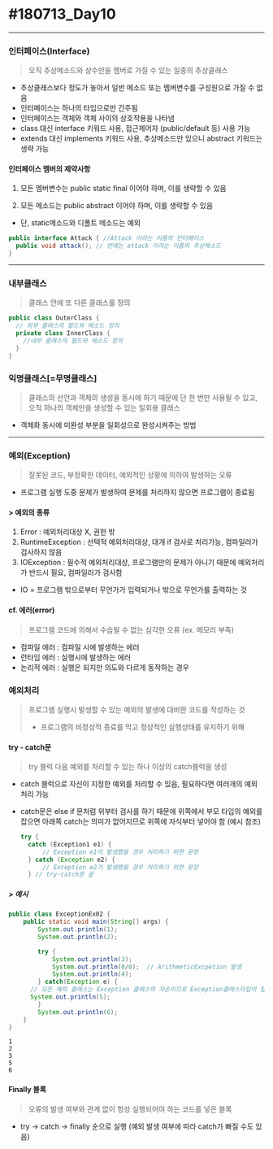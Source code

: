 # #180713_Day10
***

### 인터페이스(Interface)
> 오직 추상메소드와 상수만을 멤버로 가질 수 있는 일종의 추상클래스

- 추상클래스보다 정도가 놓아서 일반 메소드 또는 멤버변수를 구성원으로 가질 수 없음
- 인터페이스는 하나의 타입으로만 간주됨
- 인터페이스는 객체와 객체 사이의 상호작용을 나타냄
- class 대신 interface 키워드 사용, 접근제어자 (public/default 등) 사용 가능
- extends 대신 implements 키워드 사용, 추상메소드만 있으니 abstract 키워드는 생략 가능

#### 인터페이스 멤버의 제약사항
1. 모든 멤버변수는 public static final 이어야 하며, 이를 생략할 수 있음

1. 모든 메소드는 public abstract 이어야 하며, 이를 생략할 수 있음
 - 단, static메소드와 디폴트 메소드는 예외  

  ~~~JAVA
  public interface Attack { //Attack 이라는 이름의 인터페이스
  	public void attack(); // 안에는 attack 이라는 이름의 추상메소드
  }

  ~~~

***
### 내부클래스
> 클래스 안에 또 다른 클래스를 정의

~~~JAVA
public class OuterClass {
  // 외부 클래스의 필드와 메소드 정의
  private class InnerClass {
    //내부 클래스의 필드와 메소드 정의
  }
}
~~~

### 익명클래스[=무명클래스]
> 클래스의 선언과 객체의 생성을 동시에 하기 때문에 단 한 번만 사용될 수 있고, 오직 하나의 객체만을 생성할 수 있는 일회용 클래스

- 객체화 동시에 미완성 부분을 일회성으로 완성시켜주는 방법

***
### 예외(Exception)
> 잘못된 코드, 부정확한 데이터, 예외적인 상황에 의하여 발생하는 오류

- 프로그램 실행 도중 문제가 발생하여 문제를 처리하지 않으면 프로그램이 종료됨

#### > 예외의 종류
1. Error : 예외처리대상 X, 권한 밖
2. RuntimeException : 선택적 예외처리대상, 대개 if 검사로 처리가능, 컴파일러가 검사하지 않음
3. IOException : 필수적 예외처리대상, 프로그램만의 문제가 아니기 때문에 예외처리가 반드시 필요, 컴파일러가 검사함
 - IO = 프로그램 밖으로부터 무언가가 입력되거나 밖으로 무언가를 출력하는 것

#### cf. 에러(error)
> 프로그램 코드에 의해서 수습될 수 없는 심각한 오류 (ex. 메모리 부족)

- 컴파일 에러 : 컴파일 시에 발생하는 에러
- 런타임 에러 : 실행시에 발생하는 에러
- 논리적 에러 : 실행은 되지만 의도와 다르게 동작하는 경우


### 예외처리
> 프로그램 실행시 발생할 수 있는 예외의 발생에 대비한 코드를 작성하는 것
> - 프로그램의 비정상적 종료를 막고 정상적인 실행상태를 유지하기 위해

#### try - catch문
> try 블럭 다음 예외를 처리할 수 있는 하나 이상의 catch블럭을 생성
- catch 블럭으로 자신이 지정한 예외를 처리할 수 있음, 필요하다면 여러개의 예외 처리 가능
- catch문은 else if 문처럼 위부터 검사를 하기 때문에 위쪽에서 부모 타입의 예외를 잡으면 아래쪽 catch는 의미가 없어지므로 위쪽에 자식부터 넣어야 함 (예시 참조)

  ~~~java
  try {
    catch (Exception1 e1) {
        // Exception e1이 발생했을 경우 처리하기 위한 문장
    } catch (Exception e2) {
        // Exception e2가 발생했을 경우 처리하기 위한 문장
    } // try-catch문 끝
  ~~~

##### > 예시
~~~java
public class ExceptionEx02 {
	public static void main(String[] args) {
		System.out.println(1);
		System.out.println(2);

		try {
			System.out.println(3);
			System.out.println(0/0);  // ArithmeticExcpetion 발생
			System.out.println(4);
		} catch(Exception e) {   
      // 모든 예외 클래스는 Exception 클래스의 자손이므로 Exception클래스타입의 참조변수 선언시 모든 종류의 예외 처리 가능
      System.out.println(5);
		}
		System.out.println(6);
	}
}
~~~

~~~
1
2
3
5
6
~~~

#### Finally 블록
> 오류의 발생 여부와 관계 없이 항상 실행되어야 하는 코드를 넣은 블록

- try -> catch -> finally 순으로 실행 (예외 발생 여부에 따라 catch가 빠질 수도 있음)
